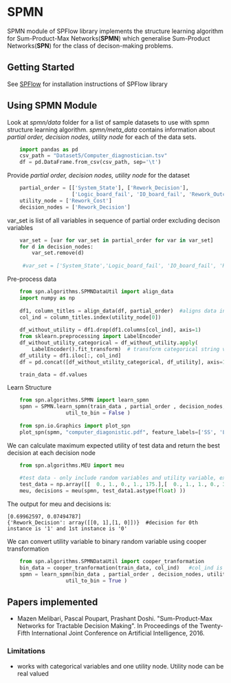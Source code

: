 # SPMN 

SPMN module of SPFlow library implements the structure learning algorithm for Sum-Product-Max Networks(**SPMN**) which generalise Sum-Product Networks(**SPN**) for the class of decison-making problems.

## Getting Started

See [SPFlow](https://github.com/SPFlow/SPFlow) for installation instructions of SPFlow library

## Using SPMN Module

Look at *spmn/data* folder for a list of sample datasets to use with spmn structure learning algorithm. *spmn/meta_data* contains information about *partial order, decision nodes, utility node* for each of the data sets.
```python
    import pandas as pd    
    csv_path = "Dataset5/Computer_diagnostician.tsv"
    df = pd.DataFrame.from_csv(csv_path, sep='\t')
 ```
Provide *partial order, decision nodes, utility node* for the dataset
```python
    partial_order = [['System_State'], ['Rework_Decision'],
                     ['Logic_board_fail', 'IO_board_fail', 'Rework_Outcome', 'Rework_Cost']]
    utility_node = ['Rework_Cost']
    decision_nodes = ['Rework_Decision']
```
var_set is list of all variables in sequence of partial order excluding decison variables
```python
    var_set = [var for var_set in partial_order for var in var_set]
    for d in decision_nodes:
        var_set.remove(d)
 
     #var_set = ['System_State','Logic_board_fail', 'IO_board_fail', 'Rework_Outcome', 'Rework_Cost' ]
```
Pre-process data 
```python
    from spn.algorithms.SPMNDataUtil import align_data
    import numpy as np
    
    df1, column_titles = align_data(df, partial_order)  #aligns data in partial order sequence
    col_ind = column_titles.index(utility_node[0]) 
    
    df_without_utility = df1.drop(df1.columns[col_ind], axis=1)
    from sklearn.preprocessing import LabelEncoder
    df_without_utility_categorical = df_without_utility.apply(
        LabelEncoder().fit_transform)  # transform categorical string values to categorical numerical values
    df_utility = df1.iloc[:, col_ind]
    df = pd.concat([df_without_utility_categorical, df_utility], axis=1, sort=False)

    train_data = df.values
```
Learn Structure

```python
    from spn.algorithms.SPMN import learn_spmn
    spmn = SPMN.learn_spmn(train_data , partial_order , decision_nodes, utility_node , var_set,
                   util_to_bin = False )
                 
    from spn.io.Graphics import plot_spn
    plot_spn(spmn, "computer_diagonistic.pdf", feature_labels=['SS', 'LBF', 'IBF', 'RO', 'RC'])
```    
    
We can calculate maximum expected utility of test data and return the best decision at each decision node
```python
    from spn.algorithms.MEU import meu
    
    #test data - only include random variables and utility variable, exclude decision variables
    test_data = np.array([[  0., 1., 0., 1., 175.],[  0., 1., 1., 0., 300.]]) 
    meu, decisions = meu(spmn, test_data1.astype(float) ))
```    
The output for meu and decisions is:

    [0.69962597, 0.07494787]
    {'Rework_Decision': array([[0, 1],[1, 0]])}  #decision for 0th instance is '1' and 1st instance is '0'
    
We can convert utility variable to binary random variable using cooper transformation
```python  
    from spn.algorithms.SPMNDataUtil import cooper_tranformation
    bin_data = cooper_tranformation(train_data, col_ind)   #col_ind is index of utility variable in train data
    spmn = learn_spmn(bin_data , partial_order , decision_nodes, utility_node , var_set,
                   util_to_bin = True )
```
## Papers implemented
* Mazen Melibari, Pascal Poupart, Prashant Doshi. "Sum-Product-Max Networks for Tractable Decision Making". In Proceedings of the Twenty-Fifth International Joint Conference on Artificial Intelligence, 2016.

### Limitations
* works with categorical variables and one utility node. Utility node can be real valued
    

